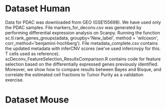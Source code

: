 # Dataset Human
Data for PDAC was downloaded from GEO (GSE155698). We have used only the PDAC samples.
File markers_for_deconv.csv was generated by performing differential expression analysis on Scanpy. Running the function sc.tl.rank_genes_groups(adata, groupby='New_label', method = 'wilcoxon', corr_method='benjamini-hochberg').
File metadata_complete.csv contains the updated metadata with inferCNV scores (we've used infercnvpy for this. T cells used as reference).
scDeconv_FeatureSelection_ResultsComparison.R contains code for feature selection based on the differentially expressed genes previously identified. Moreover, we show how to compare results between Bayes and Bisque, and correlate the estimated cell fractions to Tumor Purity as a validation exercise.
# Dataset Mouse 
